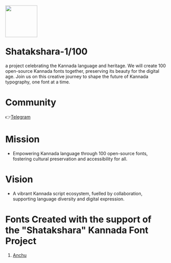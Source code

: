 # <p><img src="https://github.com/imarunck/shatakshara/assets/76737603/42299b07-4c11-4a9f-8e8e-0f79b83ecf9d" width="100" height="100" /></p>Shatakshara-1/100

a project celebrating the Kannada language and heritage. We will create 100 open-source Kannada fonts together, preserving its beauty for the digital age. Join us on this creative journey to shape the future of Kannada typography, one font at a time.

# Community
👉[Telegram](https://telegram.me/shatakshara)

# Mission
* Empowering Kannada language through 100 open-source fonts, fostering cultural preservation and accessibility for all.
  
# Vision
* A vibrant Kannada script ecosystem, fuelled by collaboration, supporting language diversity and digital expression.

# Fonts Created with the support of the "Shatakshara" Kannada Font Project
1. [Anchu](https://github.com/imarunck/anchu)
